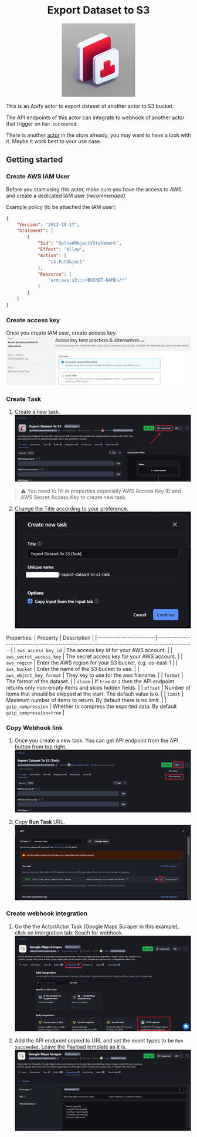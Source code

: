 <div align="center">

# Export Dataset to S3
![Export Dataset to S3 Logo](docs/logo.jpeg)

</div>
This is an Apify actor to export dataset of another actor to S3 bucket.

The API endpoints of this actor can integrate to webhook of another actor that trigger on `Run succeeded`.

There is another [actor](https://apify.com/drinksight/save-to-s3) in the store already, you may want to have a look with it. Maybe it work best to your use case.

## Getting started

### Create AWS IAM User  
Before you start using this actor, make sure you have the access to AWS and create a dedicated IAM user *(recommended)*.  

Example policy (to be attached the IAM user):
```json
{
    "Version": "2012-10-17",
    "Statement": [
        {
            "Sid": "UploadObjectsStatement",
            "Effect": "Allow",
            "Action": [
                "s3:PutObject"
            ],
            "Resource": [
                "arn:aws:s3:::<BUCKET-NAME>/*"
            ]
        }
    ]
}
```

### Create access key
Once you create IAM user, create access key.
![Create Access key](docs/create-access-key.png)

### Create Task
1. Create a new task.
![Create task from Apify actor](docs/create-task-1.png)  
> ⚠️ You need to fill in properties especially AWS Access Key ID and AWS Secret Access Key to create new task.

2. Change the Title according to your preference.
![Fill in Title on creating new task](docs/create-task-2.png)

Properties:
| Property                | Description                                                                                  |
|-------------------------|----------------------------------------------------------------------------------------------|
| `aws_access_key_id`     | The access key id for your AWS account.                                                      |
| `aws_secret_access_key` | The secret access key for your AWS account.                                                  |
| `aws_region`            | Enter the AWS region for your S3 bucket. e.g. us-east-1                                      |
| `aws_bucket`            | Enter the name of the S3 bucket to use.                                                      |
| `aws_object_key_format` | They key to use for the aws filename.                                                        |
| `format`                | The format of the dataset.                                                                   |
| `clean`                 | If `true` or `1` then the API endpoint returns only non-empty items and skips hidden fields. |
| `offset`                | Number of items that should be skipped at the start. The default value is `0`.               |
| `limit`                 | Maximum number of items to return. By default there is no limit.                             |
| `gzip_compression`      | Whether to compress the exported data. By default `gzip_compression=true`                    |


### Copy Webhook link
1. Once you create a new task. You can get API endpoint from the API button from top right.
![Actor task page](docs/copy-webhook-link-1.png)

2. Copy **Run Task** URL.
![Actor task's API endpoints page](docs/copy-webhook-link-2.png)


### Create webhook integration
1. Go the the Actor/Actor Task (Google Maps Scraper in this example), click on intergration tab. Seach for webhook. 
![Google Maps Scraper actor page](docs/create-webhook-1.png)

2. Add the API endpoint copied to URL and set the event types to be `Run succeeded`. Leave the Payload template as it is.
![Webhook configuration page](docs/create-webhook-2.png)